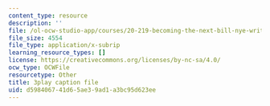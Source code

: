 ```yaml
---
content_type: resource
description: ''
file: /ol-ocw-studio-app/courses/20-219-becoming-the-next-bill-nye-writing-and-hosting-the-educational-show-january-iap-2015/d598406741d65ae39ad1a3bc95d623ee_W7LI4nNxk64.vtt
file_size: 4554
file_type: application/x-subrip
learning_resource_types: []
license: https://creativecommons.org/licenses/by-nc-sa/4.0/
ocw_type: OCWFile
resourcetype: Other
title: 3play caption file
uid: d5984067-41d6-5ae3-9ad1-a3bc95d623ee
---
```

